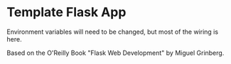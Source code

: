 Template Flask App
======

Environment variables will need to be changed, but most of the wiring is here.

Based on the O'Reilly Book "Flask Web Development" by Miguel Grinberg.
